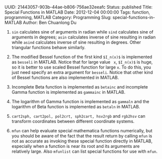 UUID: 21443057-903b-44ae-b806-756ae32eeafc
Status: published
Title: Special Functions in MATLAB
Date: 2012-12-04 00:00:00
Tags: function, programming, MATLAB
Category: Programming
Slug: special-functions-in-MATLAB
Author: Ben Chuanlong Du


1. `sin` calculates sine of arguments in radian 
while `sind` calculates sine of arguments in degrees; 
`asin` calculates inverse of sine resulting in radian 
while `asind` calculates inverse of sine resulting in degrees. 
Other triangular functions behave similarly.

2. The modified Bessel function of the first kind `$I_n(x)$` 
is implemented as `besseli` in MATLAB. 
Notice that for large value ` x`, `$I_n(x)$` is huge, 
so it is better to use scaled Bessel function for large `x`. 
To do this, you just need specify an extra argument for `besseli`. 
Notice that other kind of Bessel functions are also implemented in MATLAB.

3. Incomplete Beta function is implemented as `betainc` 
and incomplete Gamma function is implemented as `gammainc` in MATLAB.

4. The logarithm of Gamma function is implemented as `gammaln` 
and the logarithm of Beta function is implemented as `betaln` in MATLAB.

5. `cart2sph, cart2pol, pol2crt, sph2cart, hsv2rgb` and `rgb2hsv` can
transform coordinates between different coordinate systems.

6. `mfun` can help evaluate special mathematica functions numerically,
but you should be aware of the fact that the result return by
calling `mfun` is not as accurate as invoking these special function
directly in MATLAB, especially when a function is near its root and
its arguments are relatively large. Also `mfunlist` can list special
functions for use with `mfun`.

